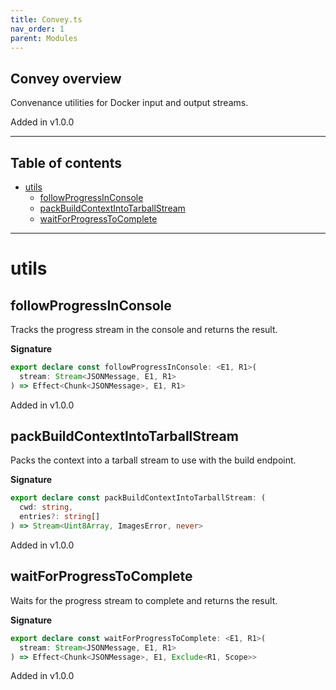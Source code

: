 ```yaml
---
title: Convey.ts
nav_order: 1
parent: Modules
---
```


## Convey overview

Convenance utilities for Docker input and output streams.

Added in v1.0.0

---

<h2 class="text-delta">Table of contents</h2>

- [utils](#utils)
  - [followProgressInConsole](#followprogressinconsole)
  - [packBuildContextIntoTarballStream](#packbuildcontextintotarballstream)
  - [waitForProgressToComplete](#waitforprogresstocomplete)

---

# utils

## followProgressInConsole

Tracks the progress stream in the console and returns the result.

**Signature**

```ts
export declare const followProgressInConsole: <E1, R1>(
  stream: Stream<JSONMessage, E1, R1>
) => Effect<Chunk<JSONMessage>, E1, R1>
```

Added in v1.0.0

## packBuildContextIntoTarballStream

Packs the context into a tarball stream to use with the build endpoint.

**Signature**

```ts
export declare const packBuildContextIntoTarballStream: (
  cwd: string,
  entries?: string[]
) => Stream<Uint8Array, ImagesError, never>
```

Added in v1.0.0

## waitForProgressToComplete

Waits for the progress stream to complete and returns the result.

**Signature**

```ts
export declare const waitForProgressToComplete: <E1, R1>(
  stream: Stream<JSONMessage, E1, R1>
) => Effect<Chunk<JSONMessage>, E1, Exclude<R1, Scope>>
```

Added in v1.0.0
